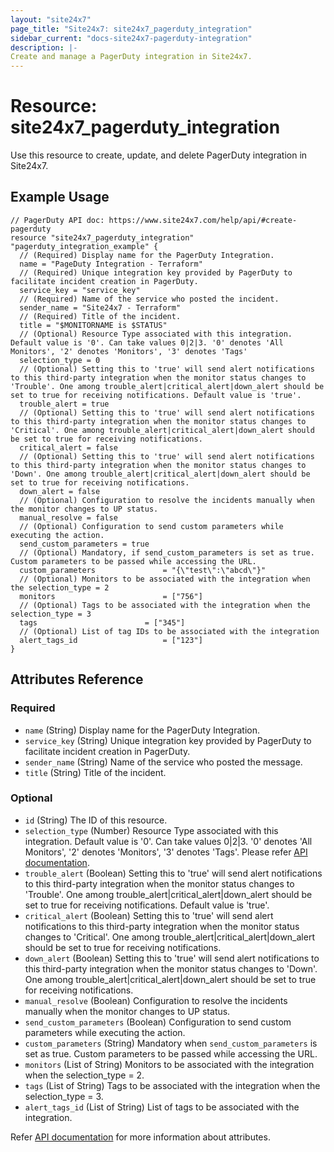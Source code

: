 ```yaml
---
layout: "site24x7"
page_title: "Site24x7: site24x7_pagerduty_integration"
sidebar_current: "docs-site24x7-pagerduty-integration"
description: |-
Create and manage a PagerDuty integration in Site24x7.
---
```


# Resource: site24x7\_pagerduty\_integration

Use this resource to create, update, and delete PagerDuty integration in Site24x7.

## Example Usage

```hcl
// PagerDuty API doc: https://www.site24x7.com/help/api/#create-pagerduty
resource "site24x7_pagerduty_integration" "pagerduty_integration_example" {
  // (Required) Display name for the PagerDuty Integration.
  name = "PageDuty Integration - Terraform"
  // (Required) Unique integration key provided by PagerDuty to facilitate incident creation in PagerDuty.
  service_key = "service_key"
  // (Required) Name of the service who posted the incident.
  sender_name = "Site24x7 - Terraform"
  // (Required) Title of the incident.
  title = "$MONITORNAME is $STATUS"
  // (Optional) Resource Type associated with this integration. Default value is '0'. Can take values 0|2|3. '0' denotes 'All Monitors', '2' denotes 'Monitors', '3' denotes 'Tags'
  selection_type = 0
  // (Optional) Setting this to 'true' will send alert notifications to this third-party integration when the monitor status changes to 'Trouble'. One among trouble_alert|critical_alert|down_alert should be set to true for receiving notifications. Default value is 'true'.
  trouble_alert = true
  // (Optional) Setting this to 'true' will send alert notifications to this third-party integration when the monitor status changes to 'Critical'. One among trouble_alert|critical_alert|down_alert should be set to true for receiving notifications.
  critical_alert = false
  // (Optional) Setting this to 'true' will send alert notifications to this third-party integration when the monitor status changes to 'Down'. One among trouble_alert|critical_alert|down_alert should be set to true for receiving notifications.
  down_alert = false
  // (Optional) Configuration to resolve the incidents manually when the monitor changes to UP status.
  manual_resolve = false
  // (Optional) Configuration to send custom parameters while executing the action.
  send_custom_parameters = true
  // (Optional) Mandatory, if send_custom_parameters is set as true. Custom parameters to be passed while accessing the URL.
  custom_parameters               = "{\"test\":\"abcd\"}"
  // (Optional) Monitors to be associated with the integration when the selection_type = 2
  monitors                        = ["756"]
  // (Optional) Tags to be associated with the integration when the selection_type = 3
  tags                        = ["345"]
  // (Optional) List of tag IDs to be associated with the integration
  alert_tags_id                   = ["123"]
}
```

## Attributes Reference


### Required

* `name` (String) Display name for the PagerDuty Integration.
* `service_key` (String) Unique integration key provided by PagerDuty to facilitate incident creation in PagerDuty.
* `sender_name` (String) Name of the service who posted the message.
* `title` (String) Title of the incident.


### Optional

* `id` (String) The ID of this resource.
* `selection_type` (Number) Resource Type associated with this integration. Default value is '0'. Can take values 0|2|3. '0' denotes 'All Monitors', '2' denotes 'Monitors', '3' denotes 'Tags'. Please refer [API documentation](https://www.site24x7.com/help/api/#resource_type_constants).
* `trouble_alert` (Boolean) Setting this to 'true' will send alert notifications to this third-party integration when the monitor status changes to 'Trouble'. One among trouble_alert|critical_alert|down_alert should be set to true for receiving notifications.  Default value is 'true'.
* `critical_alert` (Boolean) Setting this to 'true' will send alert notifications to this third-party integration when the monitor status changes to 'Critical'. One among trouble_alert|critical_alert|down_alert should be set to true for receiving notifications.
* `down_alert` (Boolean) Setting this to 'true' will send alert notifications to this third-party integration when the monitor status changes to 'Down'. One among trouble_alert|critical_alert|down_alert should be set to true for receiving notifications.
* `manual_resolve` (Boolean) Configuration to resolve the incidents manually when the monitor changes to UP status.
* `send_custom_parameters` (Boolean) Configuration to send custom parameters while executing the action.
* `custom_parameters` (String) Mandatory when `send_custom_parameters` is set as true. Custom parameters to be passed while accessing the URL.
* `monitors` (List of String) Monitors to be associated with the integration when the selection_type = 2.
* `tags` (List of String) Tags to be associated with the integration when the selection_type = 3.
* `alert_tags_id` (List of String) List of tags to be associated with the integration.

Refer [API documentation](https://www.site24x7.com/help/api/#create-pagerduty) for more information about attributes.


